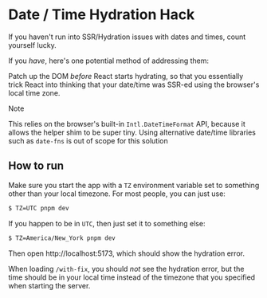 # Date / Time Hydration Hack

If you haven't run into SSR/Hydration issues with dates and times, count yourself lucky.

If you _have_, here's one potential method of addressing them:

Patch up the DOM _before_ React starts hydrating, so that you essentially trick
React into thinking that your date/time was SSR-ed using the browser's local
time zone.

> [!NOTE]
> This relies on the browser's built-in `Intl.DateTimeFormat` API, because it
> allows the helper shim to be super tiny. Using alternative date/time libraries
> such as `date-fns` is out of scope for this solution

## How to run

Make sure you start the app with a `TZ` environment variable set to something
other than your local timezone. For most people, you can just use:

```sh
$ TZ=UTC pnpm dev
```

If you happen to be in `UTC`, then just set it to something else:

```sh
$ TZ=America/New_York pnpm dev
```

Then open http://localhost:5173, which should show the hydration error.

When loading `/with-fix`, you should _not_ see the hydration error, but the
time should be in your local time instead of the timezone that you specified when starting the server.
